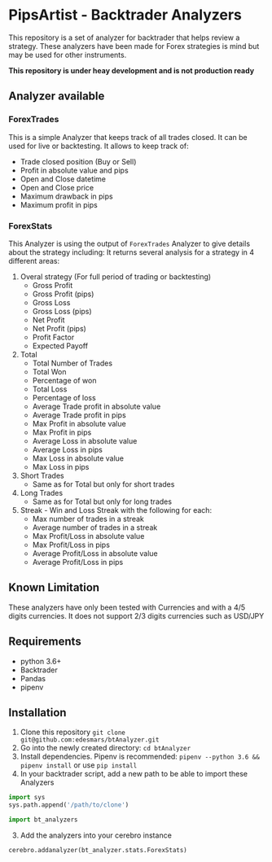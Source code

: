 # PipsArtist - Backtrader Analyzers

This repository is a set of analyzer for backtrader that helps review a strategy. These analyzers have been made for Forex strategies is mind but may be used for other instruments.

__This repository is under heay development and is not production ready__

## Analyzer available

### ForexTrades
This is a simple Analyzer that keeps track of all trades closed. It can be used for live or backtesting.
It allows to keep track of:

* Trade closed position (Buy or Sell)
* Profit in absolute value and pips
* Open and Close datetime
* Open and Close price
* Maximum drawback in pips
* Maximum profit in pips

### ForexStats
This Analyzer is using the output of ``ForexTrades`` Analyzer to give details about the strategy including:
It returns several analysis for a strategy in 4 different areas:

1. Overal strategy (For full period of trading or backtesting)
    * Gross Profit
    * Gross Profit (pips)
    * Gross Loss
    * Gross Loss (pips)
    * Net Profit
    * Net Profit (pips)
    * Profit Factor
    * Expected Payoff
3. Total
    * Total Number of Trades
    * Total Won 
    * Percentage of won
    * Total Loss
    * Percentage of loss
    * Average Trade profit in absolute value
    * Average Trade profit in pips
    * Max Profit in absolute value
    * Max Profit in pips
    * Average Loss in absolute value
    * Average Loss in pips
    * Max Loss in absolute value
    * Max Loss in pips
4. Short Trades
    * Same as for Total but only for short trades
5. Long Trades
    * Same as for Total but only for long trades
6. Streak - Win and Loss Streak with the following for each:
    * Max number of trades in a streak
    * Average number of trades in a streak
    * Max Profit/Loss in absolute value
    * Max Profit/Loss in pips
    * Average Profit/Loss in absolute value
    * Average Profit/Loss in pips

## Known Limitation

These analyzers have only been tested with Currencies and with a 4/5 digits currencies.
It does not support 2/3 digits currencies such as USD/JPY
    
## Requirements

* python 3.6+
* Backtrader
* Pandas
* pipenv

## Installation

1. Clone this repository ``git clone git@github.com:edesmars/btAnalyzer.git``
2. Go into the newly created directory: ``cd btAnalyzer`` 
2. Install dependencies. Pipenv is recommended: ``pipenv --python 3.6 && pipenv install`` or use ``pip install``
2. In your backtrader script, add a new path to be able to import these Analyzers
```python
import sys
sys.path.append('/path/to/clone')

import bt_analyzers

```
3. Add the analyzers into your cerebro instance
```python
cerebro.addanalyzer(bt_analyzer.stats.ForexStats)
```
